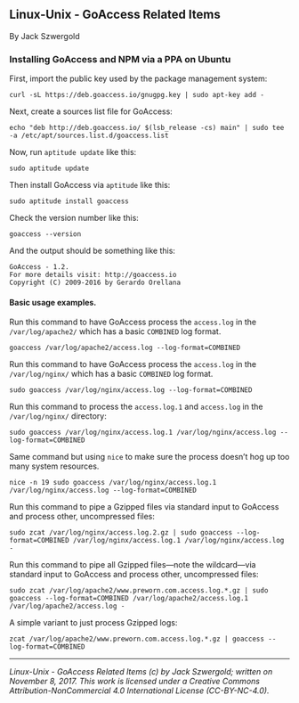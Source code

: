 ## Linux-Unix - GoAccess Related Items

By Jack Szwergold

### Installing GoAccess and NPM via a PPA on Ubuntu

First, import the public key used by the package management system:

	curl -sL https://deb.goaccess.io/gnugpg.key | sudo apt-key add -

Next, create a sources list file for GoAccess:

	echo "deb http://deb.goaccess.io/ $(lsb_release -cs) main" | sudo tee -a /etc/apt/sources.list.d/goaccess.list

Now, run `aptitude update` like this:

    sudo aptitude update

Then install GoAccess via `aptitude` like this:

    sudo aptitude install goaccess

Check the version number like this:

    goaccess --version

And the output should be something like this:

	GoAccess - 1.2.
	For more details visit: http://goaccess.io
	Copyright (C) 2009-2016 by Gerardo Orellana


#### Basic usage examples.

Run this command to have GoAccess process the `access.log` in the `/var/log/apache2/` which has a basic `COMBINED` log format.

	goaccess /var/log/apache2/access.log --log-format=COMBINED

Run this command to have GoAccess process the `access.log` in the `/var/log/nginx/` which has a basic `COMBINED` log format.

	sudo goaccess /var/log/nginx/access.log --log-format=COMBINED
	
Run this command to process the `access.log.1` and `access.log` in the `/var/log/nginx/` directory:

	sudo goaccess /var/log/nginx/access.log.1 /var/log/nginx/access.log --log-format=COMBINED

Same command but using `nice` to make sure the process doesn’t hog up too many system resources.

	nice -n 19 sudo goaccess /var/log/nginx/access.log.1 /var/log/nginx/access.log --log-format=COMBINED

Run this command to pipe a Gzipped files via standard input to GoAccess and process other, uncompressed files:

	sudo zcat /var/log/nginx/access.log.2.gz | sudo goaccess --log-format=COMBINED /var/log/nginx/access.log.1 /var/log/nginx/access.log -

Run this command to pipe all Gzipped files—note the wildcard—via standard input to GoAccess and process other, uncompressed files:

	sudo zcat /var/log/apache2/www.preworn.com.access.log.*.gz | sudo goaccess --log-format=COMBINED /var/log/apache2/access.log.1 /var/log/apache2/access.log -

A simple variant to just process Gzipped logs:

	zcat /var/log/apache2/www.preworn.com.access.log.*.gz | goaccess --log-format=COMBINED

***

*Linux-Unix - GoAccess Related Items (c) by Jack Szwergold; written on November 8, 2017. This work is licensed under a Creative Commons Attribution-NonCommercial 4.0 International License (CC-BY-NC-4.0).*